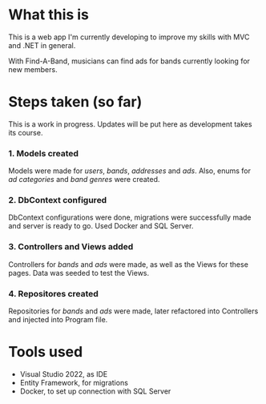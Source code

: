 # What this is

This is a web app I'm currently developing to improve my skills with MVC and .NET in general.

With Find-A-Band, musicians can find ads for bands currently looking for new members.

# Steps taken (so far)

This is a work in progress. Updates will be put here as development takes its course.

### 1. Models created
Models were made for *users*, *bands*, *addresses* and *ads*. Also, enums for *ad categories* and *band genres* were created.

### 2. DbContext configured
DbContext configurations were done, migrations were successfully made and server is ready to go. Used Docker and SQL Server.

### 3. Controllers and Views added
Controllers for *bands* and *ads* were made, as well as the Views for these pages. Data was seeded to test the Views.

### 4. Repositores created
Repositories for *bands* and *ads* were made, later refactored into Controllers and injected into Program file.

# Tools used

- Visual Studio 2022, as IDE
- Entity Framework, for migrations
- Docker, to set up connection with SQL Server
